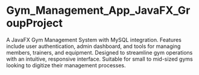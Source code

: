 # Gym_Management_App_JavaFX_GroupProject
A JavaFX Gym Management System with MySQL integration. Features include user authentication, admin dashboard, and tools for managing members, trainers, and equipment. Designed to streamline gym operations with an intuitive, responsive interface. Suitable for small to mid-sized gyms looking to digitize their management processes.
